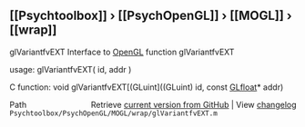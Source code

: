 ## [[Psychtoolbox]] &#8250; [[PsychOpenGL]] &#8250; [[MOGL]] &#8250; [[wrap]]

glVariantfvEXT  Interface to [OpenGL](OpenGL) function glVariantfvEXT  
  
usage:  glVariantfvEXT( id, addr )  
  
C function:  void glVariantfvEXT[(GLuint]((GLuint) id, const [GLfloat](GLfloat)\* addr)  




<div class="code_header" style="text-align:right;">
  <span style="float:left;">Path&nbsp;&nbsp;</span> <span class="counter">Retrieve <a href=
  "https://raw.github.com/Psychtoolbox-3/Psychtoolbox-3/beta/Psychtoolbox/PsychOpenGL/MOGL/wrap/glVariantfvEXT.m">current version from GitHub</a> | View <a href=
  "https://github.com/Psychtoolbox-3/Psychtoolbox-3/commits/beta/Psychtoolbox/PsychOpenGL/MOGL/wrap/glVariantfvEXT.m">changelog</a></span>
</div>
<div class="code">
  <code>Psychtoolbox/PsychOpenGL/MOGL/wrap/glVariantfvEXT.m</code>
</div>

